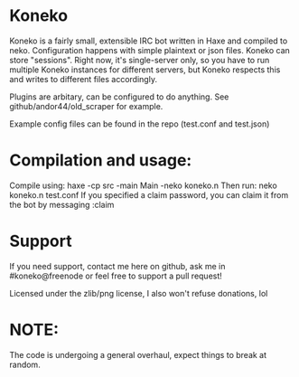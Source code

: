 # Koneko

Koneko is a fairly small, extensible IRC bot written in Haxe and compiled to 
neko. Configuration happens with simple plaintext or json files. Koneko can
store "sessions". Right now, it's single-server only, so you have to run 
multiple Koneko instances for different servers, but Koneko respects this
and writes to different files accordingly. 

Plugins are arbitary, can be configured to do anything. 
See github/andor44/old_scraper for example. 

Example config files can be found in the repo (test.conf and test.json)

# Compilation and usage:
Compile using:
haxe -cp src -main Main -neko koneko.n
Then run:
neko koneko.n test.conf	
If you specified a claim password, you can claim it from the bot by messaging
:claim <claim password> <username> <md5 of your password>

# Support
If you need support, contact me here on github, ask me in #koneko@freenode or
feel free to support a pull request!

Licensed under the zlib/png license, I also won't refuse donations, lol

# NOTE:
The code is undergoing a general overhaul, expect things to break at random.